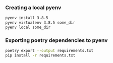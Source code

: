 
### Creating a local pyenv

```sh
pyenv install 3.8.5
pyenv virtualenv 3.8.5 some_dir
pyenv local some_dir
```

### Exporting poetry dependencies to pyenv

```sh
poetry export --output requirements.txt
pip install -r requirements.txt
```
